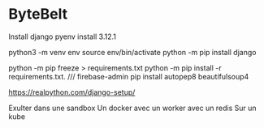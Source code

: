 # ByteBelt
Install django 
pyenv install 3.12.1

python3 -m venv env
source env/bin/activate
python -m pip install django

python -m pip freeze > requirements.txt
python -m pip install -r requirements.txt. /// firebase-admin
pip install autopep8 beautifulsoup4

https://realpython.com/django-setup/

Exulter dans une sandbox 
Un docker avec un worker avec un redis 
Sur un kube 
